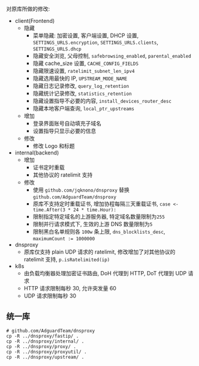 对原库所做的修改:

- client(Frontend)
  - 隐藏
    - 菜单隐藏: 加密设置, 客户端设置, DHCP 设置,` SETTINGS_URLS.encryption`, `SETTINGS_URLS.clients`, `SETTINGS_URLS.dhcp`
    - 隐藏安全浏览, 父母控制, `safebrowsing_enabled`, `parental_enabled`
    - 隐藏 cache_size 设置, `CACHE_CONFIG_FIELDS`
    - 隐藏限速设置, `ratelimit_subnet_len_ipv4`
    - 隐藏选用最快的 IP, `UPSTREAM_MODE_NAME`
    - 隐藏日志记录修改, `query_log_retention`
    - 隐藏统计记录修改, `statistics_retention`
    - 隐藏设置指导不必要的内容, `install_devices_router_desc`
    - 隐藏本地客户端查询, `local_ptr_upstreams`
  - 增加
    - 登录界面账号自动填充子域名
    - 设置指导只显示必要的信息
  - 修改
    - 修改 Logo 和标题
- internal(backend)
  - 增加
    - 证书定时重载
    - 其他协议的 ratelimit 支持
  - 修改
    - 使用 `github.com/jqknono/dnsproxy` 替换 `github.com/AdguardTeam/dnsproxy`
    - 原库不支持定时重载证书, 增加协程每隔三天重载证书, `case <-time.After(3 * 24 * time.Hour):`
    - 限制指定特定域名的上游服务器, 特定域名数量限制为`255`
    - 限制并行请求模式下, 生效的上游 DNS 数量限制为`5`
    - 限制黑白名单规则各 `100w` 条上限, `dns_blocklists_desc`, `maximumCount := 1000000`
- dnsproxy
  - 原库仅支持 plain UDP 请求的 ratelimit, 修改增加了对其他协议的 ratelimit 支持, `p.isRatelimited(ip)`
- k8s
  - 由负载均衡器处理加密证书路由, DoH 代理到 HTTP, DoT 代理到 UDP 请求
  - HTTP 请求限制每秒 30, 允许突发量 60
  - UDP 请求限制每秒 30

## 统一库

```shell
# github.com/AdguardTeam/dnsproxy
cp -R ../dnsproxy/fastip/ .
cp -R ../dnsproxy/internal/ .
cp -R ../dnsproxy/proxy/ .
cp -R ../dnsproxy/proxyutil/ .
cp -R ../dnsproxy/upstream/ .
```
